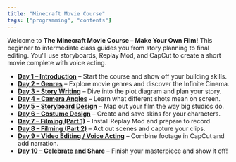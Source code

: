 ```yaml
---
title: "Minecraft Movie Course"
tags: ["programming", "contents"]
---
```


Welcome to **The Minecraft Movie Course – Make Your Own Film!** This beginner to intermediate class guides you from story planning to final editing. You'll use storyboards, Replay Mod, and CapCut to create a short movie complete with voice acting.

* [**Day 1 – Introduction**](./minecraft_movie_course/Day-1/00_introduction) – Start the course and show off your building skills.
* [**Day 2 – Genres**](./minecraft_movie_course/Day-2/00_movie_genre) – Explore movie genres and discover the Infinite Cinema.
* [**Day 3 – Story Writing**](./minecraft_movie_course/Day-3/00_story_writing) – Dive into the plot diagram and plan your story.
* [**Day 4 – Camera Angles**](./minecraft_movie_course/Day-4/00_camera_angles) – Learn what different shots mean on screen.
* [**Day 5 – Storyboard Design**](./minecraft_movie_course/Day-5/00_storyboards) – Map out your film the way big studios do.
* [**Day 6 – Costume Design**](./minecraft_movie_course/Day-6/00_costume_design) – Create and save skins for your characters.
* [**Day 7 – Filming (Part 1)**](./minecraft_movie_course/Day-7/00_filming_part1) – Install Replay Mod and prepare to record.
* [**Day 8 – Filming (Part 2)**](./minecraft_movie_course/Day-8/00_filming_part2) – Act out scenes and capture your clips.
* [**Day 9 – Video Editing / Voice Acting**](./minecraft_movie_course/Day-9/00_video_editing_voice_acting) – Combine footage in CapCut and add narration.
* [**Day 10 – Celebrate and Share**](./minecraft_movie_course/Day-10/00_celebrate_share) – Finish your masterpiece and show it off!
